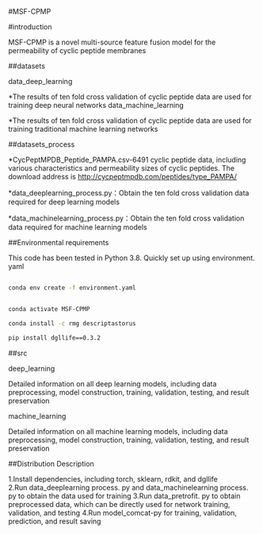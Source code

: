 #MSF-CPMP

#introduction

MSF-CPMP is a novel multi-source feature fusion model for the permeability of cyclic peptide membranes

##datasets

data_deep_learning

*The results of ten fold cross validation of cyclic peptide data are used for training deep neural networks
data_machine_learning

*The results of ten fold cross validation of cyclic peptide data are used for training traditional machine learning networks

##datasets_process

*CycPeptMPDB_Peptide_PAMPA.csv-6491 cyclic peptide data, including various characteristics and permeability sizes of cyclic peptides. The download address is http://cycpeptmpdb.com/peptides/type_PAMPA/

*data_deeplearning_process.py：Obtain the ten fold cross validation data required for deep learning models

*data_machinelearning_process.py：Obtain the ten fold cross validation data required for machine learning models

##Environmental requirements

This code has been tested in Python 3.8. Quickly set up using environment. yaml

```bash

conda env create -f environment.yaml

```

```bash

conda activate MSF-CPMP

conda install -c rmg descriptastorus

pip install dgllife==0.3.2

```
##src

deep_learning

Detailed information on all deep learning models, including data preprocessing, model construction, training, validation, testing, and result preservation

machine_learning

Detailed information on all machine learning models, including data preprocessing, model construction, training, validation, testing, and result preservation

##Distribution Description

1.Install dependencies, including torch, sklearn, rdkit, and dgllife  
2.Run data_deeplearning process. py and data_machinelearning process. py to obtain the data used for training
3.Run data_pretrofit. py to obtain preprocessed data, which can be directly used for network training, validation, and testing
4.Run model_comcat-py for training, validation, prediction, and result saving
